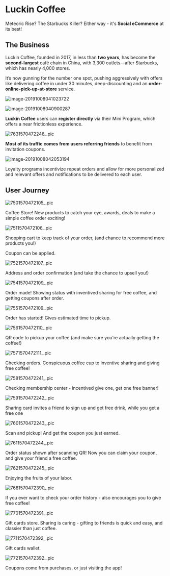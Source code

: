 
# Luckin Coffee

Meteoric Rise? The Starbucks Killer? Either way - it's **Social eCommerce** at its best!



## The Business

Luckin Coffee, founded in 2017, in less than **two years**, has become the **second-largest** café chain in China, with 3,300 outlets—after Starbucks, which has nearly 4,000 stores.

It’s now gunning for the number one spot, pushing aggressively with offers like delivering coffee in under 30 minutes, deep-discounting and an **order-online-pick-up-at-store** service.

![image-20191008041023722](images/image-20191008041023722.png)

![image-20191008040900287](images/image-20191008040900287.png)





**Luckin Coffee** users can **register directly** via their Mini Program, which offers a near frictionless  experience.  

![7631570472246_.pic](images/qr-luckin.jpg)



**Most of its traffic comes from users referring friends** to benefit from invitation coupons. 



![image-20191008042053194](images/image-20191008042053194.png)



 Loyalty programs incentivize repeat orders and allow for more personalized and relevant offers and notifications to be delivered to each user.







## User Journey



![7501570472105_.pic](images/7501570472105.png)



Coffee Store! New products to catch your eye, awards, deals to make a simple coffee order exciting!



![7511570472106_.pic](images/7511570472106.png)

Shopping cart to keep track of your order, (and chance to recommend more products you!)

Coupon can be applied.



![7521570472107_.pic](images/7521570472107.png)

Address and order confirmation (and take the chance to upsell you!)




![7541570472109_.pic](images/7541570472109.png)



Order made! Showing status with inventived sharing for free coffee, and getting coupons after order.

![7551570472109_.pic](images/7551570472109.png)



Order has started! Gives estimated time to pickup.



![7561570472110_.pic](images/7561570472110.png)

QR code to pickup your coffee (and make sure you're actually getting the coffee!)



![7571570472111_.pic](images/7571570472111.png)



Checking orders. Conspicuous coffee cup to inventive sharing and giving free coffee!



![7581570472241_.pic](images/7581570472241.png)

Checking membership center - incentived give one, get one free banner!

![7591570472242_.pic](images/7591570472242.png)

Sharing card invites a friend to sign up and get free drink, while you get a free one

![7601570472243_.pic](images/7601570472243.png)

Scan and pickup! And get the coupon you just earned.



![7611570472244_.pic](images/7611570472244.png)

Order status shown after scanning QR! Now you can claim your coupon, and give your friend a free coffee.



![7621570472245_.pic](images/7621570472245.png)

Enjoying the fruits of your labor.



![7681570472390_.pic](images/7681570472390.png)

If you ever want to check your order history - also encourages you to give free coffee!



![7701570472391_.pic](images/7701570472391.png)

Gift cards store. Sharing is caring - gifting to friends is quick and easy, and classier than just coffee.


![7711570472392_.pic](images/7711570472392.png)

Gift cards wallet.




![7721570472392_.pic](images/7721570472392.png)

Coupons come from purchases, or just visiting the app!





